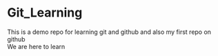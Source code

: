 # Git_Learning
This is a demo repo for learning git and github and also my first repo on github<br>
We are here to learn 

